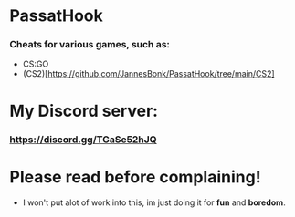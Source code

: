 # PassatHook
### Cheats for various games, such as:
- CS:GO
- (CS2)[https://github.com/JannesBonk/PassatHook/tree/main/CS2]
# My Discord server:
### https://discord.gg/TGaSe52hJQ
# Please read before complaining!
- I won't put alot of work into this, im just doing it for **fun** and **boredom**.

